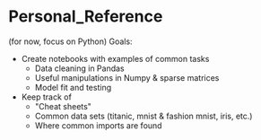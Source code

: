 # Personal_Reference
(for now, focus on Python)
Goals:
* Create notebooks with examples of common tasks
  * Data cleaning in Pandas
  * Useful manipulations in Numpy & sparse matrices
  * Model fit and testing
* Keep track of 
   * "Cheat sheets"
   * Common data sets (titanic, mnist & fashion mnist, iris, etc.)
   * Where common imports are found
